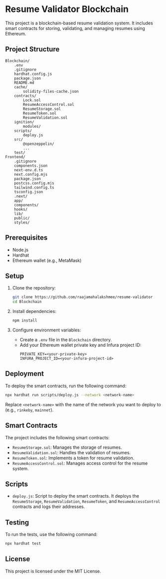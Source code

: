 # Resume Validator Blockchain

This project is a blockchain-based resume validation system. It includes smart contracts for storing, validating, and managing resumes using Ethereum.

## Project Structure

```
Blockchain/
    .env
    .gitignore
    hardhat.config.js
    package.json
    README.md
    cache/
        solidity-files-cache.json
    contracts/
        Lock.sol
        ResumeAccessControl.sol
        ResumeStorage.sol
        ResumeToken.sol
        ResumeValidation.sol
    ignition/
        modules/
    scripts/
        deploy.js
    src/
        @openzeppelin/
        ...
    test/
Frontend/
    .gitignore
    components.json
    next-env.d.ts
    next.config.mjs
    package.json
    postcss.config.mjs
    tailwind.config.ts
    tsconfig.json
    .next/
    app/
    components/
    hooks/
    lib/
    public/
    styles/
```

## Prerequisites

- Node.js
- Hardhat
- Ethereum wallet (e.g., MetaMask)

## Setup

1. Clone the repository:
    ```sh
    git clone https://github.com/raajamahalakshmee/resume-validator
    cd Blockchain
    ```

2. Install dependencies:
    ```sh
    npm install
    ```

3. Configure environment variables:
    - Create a `.env` file in the `Blockchain` directory.
    - Add your Ethereum wallet private key and Infura project ID:
        ```
        PRIVATE_KEY=<your-private-key>
        INFURA_PROJECT_ID=<your-infura-project-id>
        ```

## Deployment

To deploy the smart contracts, run the following command:

```sh
npx hardhat run scripts/deploy.js --network <network-name>
```

Replace `<network-name>` with the name of the network you want to deploy to (e.g., `rinkeby`, `mainnet`).

## Smart Contracts

The project includes the following smart contracts:

- `ResumeStorage.sol`: Manages the storage of resumes.
- `ResumeValidation.sol`: Handles the validation of resumes.
- `ResumeToken.sol`: Implements a token for resume validation.
- `ResumeAccessControl.sol`: Manages access control for the resume system.

## Scripts

- `deploy.js`: Script to deploy the smart contracts. It deploys the `ResumeStorage`, `ResumeValidation`, `ResumeToken`, and `ResumeAccessControl` contracts and logs their addresses.

## Testing

To run the tests, use the following command:

```sh
npx hardhat test
```

## License

This project is licensed under the MIT License.
